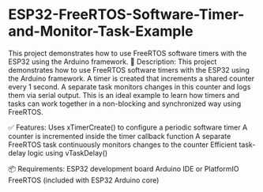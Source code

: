 # ESP32-FreeRTOS-Software-Timer-and-Monitor-Task-Example
This project demonstrates how to use FreeRTOS software timers with the ESP32 using the Arduino framework. 
📝 Description:
This project demonstrates how to use FreeRTOS software timers with the ESP32 using the Arduino framework. A timer is created that increments a shared counter every 1 second. A separate task monitors changes in this counter and logs them via serial output.
This is an ideal example to learn how timers and tasks can work together in a non-blocking and synchronized way using FreeRTOS.

✅ Features:
Uses xTimerCreate() to configure a periodic software timer
A counter is incremented inside the timer callback function
A separate FreeRTOS task continuously monitors changes to the counter
Efficient task-delay logic using vTaskDelay()

📦 Requirements:
ESP32 development board
Arduino IDE or PlatformIO
FreeRTOS (included with ESP32 Arduino core)

